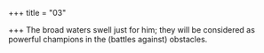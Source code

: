 +++
title = "03"

+++
The broad waters swell just for him;
they will be considered as powerful champions in the (battles against)  obstacles.